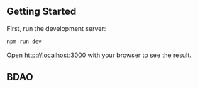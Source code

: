 ## Getting Started

First, run the development server:

```bash
npm run dev
```

Open [http://localhost:3000](http://localhost:3000) with your browser to see the result.

## BDAO
